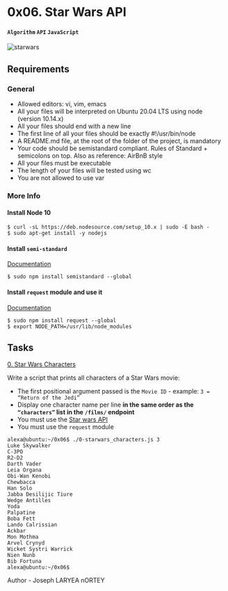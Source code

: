 # 0x06. Star Wars API
#### `Algorithm` `API` `JavaScript`
![starwars](https://github.com/samuelselasi/alx-interview/assets/85158665/9d2eee0e-a0d3-480a-a36c-30a3027de4c5)

## Requirements
### General
* Allowed editors: vi, vim, emacs
* All your files will be interpreted on Ubuntu 20.04 LTS using node (version 10.14.x)
* All your files should end with a new line
* The first line of all your files should be exactly #!/usr/bin/node
* A README.md file, at the root of the folder of the project, is mandatory
* Your code should be semistandard compliant. Rules of Standard + semicolons on top. Also as reference: AirBnB style
* All your files must be executable
* The length of your files will be tested using wc
* You are not allowed to use var

### More Info
#### Install Node 10
```
$ curl -sL https://deb.nodesource.com/setup_10.x | sudo -E bash -
$ sudo apt-get install -y nodejs
```
#### Install `semi-standard`
[Documentation](https://github.com/standard/semistandard)
```
$ sudo npm install semistandard --global
```

#### Install `request` module and use it
[Documentation](https://github.com/request/request)
```
$ sudo npm install request --global
$ export NODE_PATH=/usr/lib/node_modules
```

## Tasks

[0. Star Wars Characters](./0-starwars_characters.js)

Write a script that prints all characters of a Star Wars movie:

* The first positional argument passed is the `Movie ID` - example: `3 = “Return of the Jedi”`
* Display one character name per line **in the same order as the `“characters”` list in the `/films/` endpoint**
* You must use the [Star wars API](https://swapi-api.alx-tools.com/)
* You must use the `request` module
```
alexa@ubuntu:~/0x06$ ./0-starwars_characters.js 3
Luke Skywalker
C-3PO
R2-D2
Darth Vader
Leia Organa
Obi-Wan Kenobi
Chewbacca
Han Solo
Jabba Desilijic Tiure
Wedge Antilles
Yoda
Palpatine
Boba Fett
Lando Calrissian
Ackbar
Mon Mothma
Arvel Crynyd
Wicket Systri Warrick
Nien Nunb
Bib Fortuna
alexa@ubuntu:~/0x06$
```
Author - Joseph LARYEA nORTEY